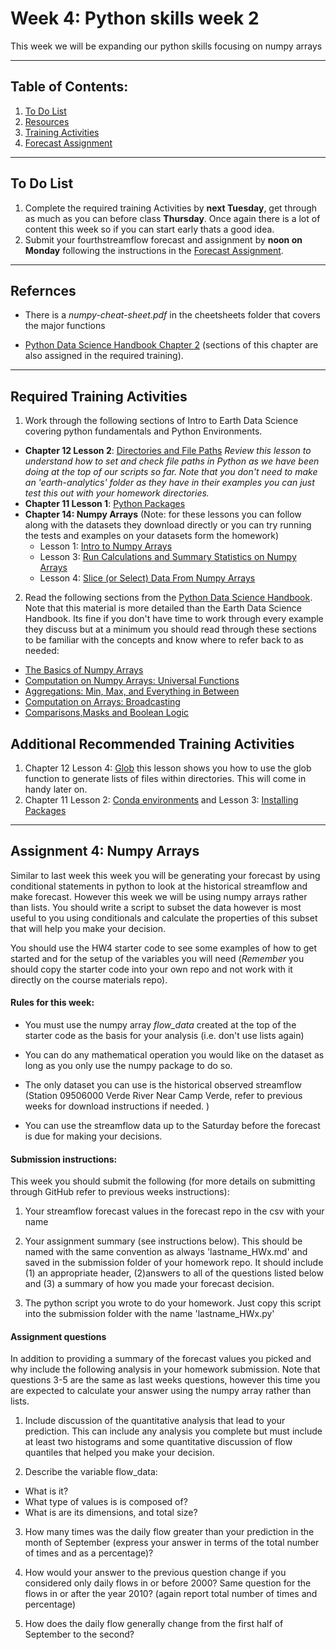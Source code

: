 # Week 4: Python skills week 2
This week we will be expanding our python skills focusing on numpy arrays
____
## Table of Contents:
1. [ To Do List](#todo)
1. [ Resources](#resources)
1. [ Training Activities](#training)
1. [ Forecast Assignment](#assignment)

___
<a name="todo"></a>
## To Do List
1. Complete the required training Activities by **next Tuesday**, get through as much as you can before class **Thursday**. Once again there is a lot of content this week so if you can start early  thats a good idea.
2. Submit your fourthstreamflow forecast and assignment by **noon on Monday** following the instructions in the [ Forecast Assignment](#assignment).

___
<a name="resources"></a>
## Refernces
- There is a *numpy-cheat-sheet.pdf* in the cheetsheets folder  that covers the major functions

- [Python Data Science Handbook Chapter 2](https://jakevdp.github.io/PythonDataScienceHandbook/02.00-introduction-to-numpy.html) (sections of this chapter are also assigned in the required training).
___
<a name="training"></a>
## Required Training Activities
1. Work through the following sections of Intro to Earth Data Science covering python fundamentals and Python Environments.
  - **Chapter 12 Lesson 2**: [Directories and File Paths](https://www.earthdatascience.org/courses/intro-to-earth-data-science/python-code-fundamentals/work-with-files-directories-paths-in-python/set-working-directory-os-package/) *Review this lesson to understand how to set and check file paths in Python as we have been doing at the top of our scripts so far. Note that you don't need to make an 'earth-analytics' folder as they have in their examples you can just test this out with your homework directories.*
  - **Chapter 11 Lesson 1**: [Python Packages](https://www.earthdatascience.org/courses/intro-to-earth-data-science/python-code-fundamentals/use-python-packages/)
  - **Chapter 14: Numpy Arrays** (Note: for these lessons you can follow along with the datasets they download directly or you can try running the tests and examples on your datasets form the homework)
    - Lesson 1: [Intro to Numpy Arrays](https://www.earthdatascience.org/courses/intro-to-earth-data-science/scientific-data-structures-python/numpy-arrays/)
    - Lesson 3: [Run Calculations and Summary Statistics on Numpy Arrays](https://www.earthdatascience.org/courses/intro-to-earth-data-science/scientific-data-structures-python/numpy-arrays/run-calculations-summary-statistics-numpy-arrays/)
    - Lesson 4: [Slice (or Select) Data From Numpy Arrays](https://www.earthdatascience.org/courses/intro-to-earth-data-science/scientific-data-structures-python/numpy-arrays/indexing-slicing-numpy-arrays/)

2. Read the following sections from the [Python Data Science Handbook](ttps://jakevdp.github.io/PythonDataScienceHandbook/index.html). Note that this material is more detailed than the Earth Data Science Handbook. Its fine if you don't have time to work through every example they discuss but at a minimum you should read through these sections to be familiar with the concepts and know where to refer back to as needed:
  - [The Basics of Numpy Arrays](https://jakevdp.github.io/PythonDataScienceHandbook/02.02-the-basics-of-numpy-arrays.html)
  - [Computation on Numpy Arrays: Universal Functions](https://jakevdp.github.io/PythonDataScienceHandbook/02.03-computation-on-arrays-ufuncs.html)
  - [Aggregations: Min, Max, and Everything in Between](https://jakevdp.github.io/PythonDataScienceHandbook/02.04-computation-on-arrays-aggregates.html)
  - [Computation on Arrays: Broadcasting](https://jakevdp.github.io/PythonDataScienceHandbook/02.05-computation-on-arrays-broadcasting.html)
  - [Comparisons,Masks and Boolean Logic](https://jakevdp.github.io/PythonDataScienceHandbook/02.06-boolean-arrays-and-masks.html)


## Additional Recommended Training Activities
  1. Chapter 12 Lesson 4: [Glob](https://www.earthdatascience.org/courses/intro-to-earth-data-science/python-code-fundamentals/work-with-files-directories-paths-in-python/os-glob-manipulate-file-paths/) this lesson shows you how to use the glob function to generate lists of files within directories. This will come in handy later on.
  2. Chapter 11 Lesson 2: [Conda environments](https://www.earthdatascience.org/courses/intro-to-earth-data-science/python-code-fundamentals/use-python-packages/introduction-to-python-conda-environments/) and Lesson 3: [Installing Packages](https://www.earthdatascience.org/courses/intro-to-earth-data-science/python-code-fundamentals/use-python-packages/use-conda-environments-and-install-packages/)
___
<a name="assignment"></a>
## Assignment 4: Numpy Arrays
Similar to last week this week you will be generating your forecast by using conditional statements in python to look at the historical streamflow and make forecast. However this week we will be using numpy arrays rather than lists. You should write a script to subset the data however is most useful to you using conditionals and calculate the properties of this subset that will help you make your decision.  

You should use the HW4 starter code to see some examples of how to get started and for the setup of the variables you will need (*Remember* you should copy the starter code into your own repo and not work with it directly on the course materials repo).

#### Rules for this week:
- You must use the numpy array *flow_data* created at the top of the starter code as the basis for your analysis (i.e. don't use lists again)

- You can do any mathematical operation you would like on the dataset as long as you only use the numpy package to do so.  

- The only dataset you can use is the historical observed streamflow (Station 09506000 Verde River Near Camp Verde, refer to previous weeks for download instructions if needed. )

- You can use the streamflow data up to the Saturday before the forecast is due for making your decisions.

#### Submission instructions:
This week you should submit the following (for more details on submitting through GitHub refer to previous weeks instructions):

1. Your streamflow forecast values in the forecast repo in the csv with your name

2. Your assignment summary (see instructions below). This should be named with the same convention  as always 'lastname_HWx.md' and saved in the submission folder of your homework repo.  It should include (1) an appropriate header, (2)answers to all of the questions listed below and (3) a summary of how you made your forecast decision.

3. The python script you wrote to do your homework.  Just copy this script into the submission folder with the name 'lastname_HWx.py'

#### Assignment questions
In addition to providing a summary of the forecast values you picked and why include the following analysis in your homework submission. Note that questions 3-5 are the same as last weeks questions, however this time you are expected to calculate your answer using the numpy array rather than lists.

1. Include discussion of the quantitative analysis that lead to your prediction. This can include any analysis you complete but must include at least two histograms and some quantitative discussion of flow quantiles that helped you make your decision.

2. Describe the variable flow_data:
  - What is it?
  - What type of values is is composed of?
  - What is are its dimensions, and total size?

3. How many times was the daily flow greater than your prediction in the month of September (express your answer in terms of the total number of times and as a percentage)?

4. How would your answer to the previous question change if you considered only daily flows in or before 2000? Same question for the flows in or after the year 2010? (again report total number of times and percentage)

5. How does the daily flow generally change from the first half of September to the second?
